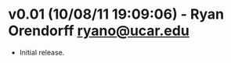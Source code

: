 v0.01 (10/08/11 19:09:06) - Ryan Orendorff <ryano@ucar.edu>
===========================================================
- Initial release.
